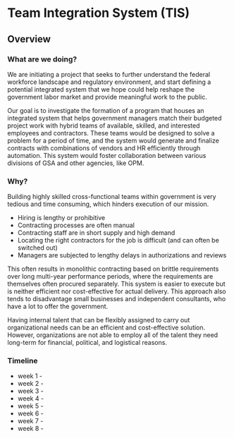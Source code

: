 # Team Integration System (TIS)
## Overview


### What are we doing?

We are initiating a project that seeks to further understand the federal workforce landscape and regulatory environment, and start defining a potential integrated system that we hope could help reshape the government labor market and provide meaningful work to the public.

Our goal is to investigate the formation of a program that houses an integrated system that helps government managers match their budgeted project work with hybrid teams of available, skilled, and interested employees and contractors.  These teams would be designed to solve a problem for a period of time, and the system would generate and finalize contracts with combinations of vendors and HR efficiently through automation.  This system would foster collaboration between various divisions of GSA and other agencies, like OPM.

### Why?

Building highly skilled cross-functional teams within government is very tedious and time consuming, which hinders execution of our mission.

* Hiring is lengthy or prohibitive
* Contracting processes are often manual
* Contracting staff are in short supply and high demand
* Locating the right contractors for the job is difficult (and can often be switched out)
* Managers are subjected to lengthy delays in authorizations and reviews

This often results in monolithic contracting based on brittle requirements over long multi-year performance periods, where the requirements are themselves often procured separately.  This system is easier to execute but is neither efficient nor cost-effective for actual delivery.  This approach also tends to disadvantage small businesses and independent consultants, who have a lot to offer the government.

Having internal talent that can be flexibly assigned to carry out organizational needs can be an efficient and cost-effective solution.  However, organizations are not able to employ all of the talent they need long-term for financial, political, and logistical reasons.

### Timeline
* week 1 - 
* week 2 -
* week 3 -
* week 4 -
* week 5 -
* week 6 -
* week 7 -
* week 8 -

